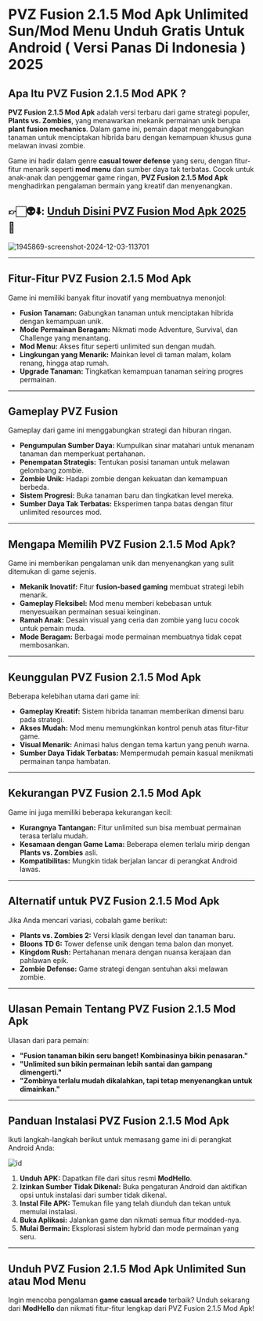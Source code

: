 # PVZ Fusion 2.1.5 Mod Apk Unlimited Sun/Mod Menu Unduh Gratis Untuk Android ( Versi Panas Di Indonesia ) 2025

## Apa Itu PVZ Fusion 2.1.5 Mod APK ?
**PVZ Fusion 2.1.5 Mod Apk** adalah versi terbaru dari game strategi populer, **Plants vs. Zombies**, yang menawarkan mekanik permainan unik berupa **plant fusion mechanics**. Dalam game ini, pemain dapat menggabungkan tanaman untuk menciptakan hibrida baru dengan kemampuan khusus guna melawan invasi zombie.  

Game ini hadir dalam genre **casual tower defense** yang seru, dengan fitur-fitur menarik seperti **mod menu** dan sumber daya tak terbatas. Cocok untuk anak-anak dan penggemar game ringan, **PVZ Fusion 2.1.5 Mod Apk** menghadirkan pengalaman bermain yang kreatif dan menyenangkan.  


## 👉🏻👽⬇️: [ Unduh Disini PVZ Fusion Mod Apk 2025](https://modhello.com/pvz-fusion/) 📲
![1945869-screenshot-2024-12-03-113701](https://github.com/user-attachments/assets/a9221782-371c-409a-9999-42df1dd6c8ef)

---

## Fitur-Fitur PVZ Fusion 2.1.5 Mod Apk  
Game ini memiliki banyak fitur inovatif yang membuatnya menonjol:  

- **Fusion Tanaman:** Gabungkan tanaman untuk menciptakan hibrida dengan kemampuan unik.  
- **Mode Permainan Beragam:** Nikmati mode Adventure, Survival, dan Challenge yang menantang.  
- **Mod Menu:** Akses fitur seperti unlimited sun dengan mudah.  
- **Lingkungan yang Menarik:** Mainkan level di taman malam, kolam renang, hingga atap rumah.  
- **Upgrade Tanaman:** Tingkatkan kemampuan tanaman seiring progres permainan.  

---

## Gameplay PVZ Fusion 
Gameplay dari game ini menggabungkan strategi dan hiburan ringan.  

- **Pengumpulan Sumber Daya:** Kumpulkan sinar matahari untuk menanam tanaman dan memperkuat pertahanan.  
- **Penempatan Strategis:** Tentukan posisi tanaman untuk melawan gelombang zombie.  
- **Zombie Unik:** Hadapi zombie dengan kekuatan dan kemampuan berbeda.  
- **Sistem Progresi:** Buka tanaman baru dan tingkatkan level mereka.  
- **Sumber Daya Tak Terbatas:** Eksperimen tanpa batas dengan fitur unlimited resources mod.  

---

## Mengapa Memilih PVZ Fusion 2.1.5 Mod Apk?  
Game ini memberikan pengalaman unik dan menyenangkan yang sulit ditemukan di game sejenis.  

- **Mekanik Inovatif:** Fitur **fusion-based gaming** membuat strategi lebih menarik.  
- **Gameplay Fleksibel:** Mod menu memberi kebebasan untuk menyesuaikan permainan sesuai keinginan.  
- **Ramah Anak:** Desain visual yang ceria dan zombie yang lucu cocok untuk pemain muda.  
- **Mode Beragam:** Berbagai mode permainan membuatnya tidak cepat membosankan.  

---

## Keunggulan PVZ Fusion 2.1.5 Mod Apk  
Beberapa kelebihan utama dari game ini:  

- **Gameplay Kreatif:** Sistem hibrida tanaman memberikan dimensi baru pada strategi.  
- **Akses Mudah:** Mod menu memungkinkan kontrol penuh atas fitur-fitur game.  
- **Visual Menarik:** Animasi halus dengan tema kartun yang penuh warna.  
- **Sumber Daya Tidak Terbatas:** Mempermudah pemain kasual menikmati permainan tanpa hambatan.  

---

## Kekurangan PVZ Fusion 2.1.5 Mod Apk  
Game ini juga memiliki beberapa kekurangan kecil:  

- **Kurangnya Tantangan:** Fitur unlimited sun bisa membuat permainan terasa terlalu mudah.  
- **Kesamaan dengan Game Lama:** Beberapa elemen terlalu mirip dengan **Plants vs. Zombies** asli.  
- **Kompatibilitas:** Mungkin tidak berjalan lancar di perangkat Android lawas.  

---

## Alternatif untuk PVZ Fusion 2.1.5 Mod Apk  
Jika Anda mencari variasi, cobalah game berikut:  

- **Plants vs. Zombies 2:** Versi klasik dengan level dan tanaman baru.  
- **Bloons TD 6:** Tower defense unik dengan tema balon dan monyet.  
- **Kingdom Rush:** Pertahanan menara dengan nuansa kerajaan dan pahlawan epik.  
- **Zombie Defense:** Game strategi dengan sentuhan aksi melawan zombie.  

---

## Ulasan Pemain Tentang PVZ Fusion 2.1.5 Mod Apk  
Ulasan dari para pemain:  

- **"Fusion tanaman bikin seru banget! Kombinasinya bikin penasaran."**  
- **"Unlimited sun bikin permainan lebih santai dan gampang dimengerti."**  
- **"Zombinya terlalu mudah dikalahkan, tapi tetap menyenangkan untuk dimainkan."**  

---

## Panduan Instalasi PVZ Fusion 2.1.5 Mod Apk  
Ikuti langkah-langkah berikut untuk memasang game ini di perangkat Android Anda:  

![id](https://github.com/user-attachments/assets/81bcef21-58d0-42e8-aeb8-7b1c145aa87b)


1. **Unduh APK:** Dapatkan file dari situs resmi **ModHello**.  
2. **Izinkan Sumber Tidak Dikenal:** Buka pengaturan Android dan aktifkan opsi untuk instalasi dari sumber tidak dikenal.  
3. **Instal File APK:** Temukan file yang telah diunduh dan tekan untuk memulai instalasi.  
4. **Buka Aplikasi:** Jalankan game dan nikmati semua fitur modded-nya.  
5. **Mulai Bermain:** Eksplorasi sistem hybrid dan mode permainan yang seru.  

---

## Unduh PVZ Fusion 2.1.5 Mod Apk Unlimited Sun atau Mod Menu  
Ingin mencoba pengalaman **game casual arcade** terbaik? Unduh sekarang dari **ModHello** dan nikmati fitur-fitur lengkap dari PVZ Fusion 2.1.5 Mod Apk!  
